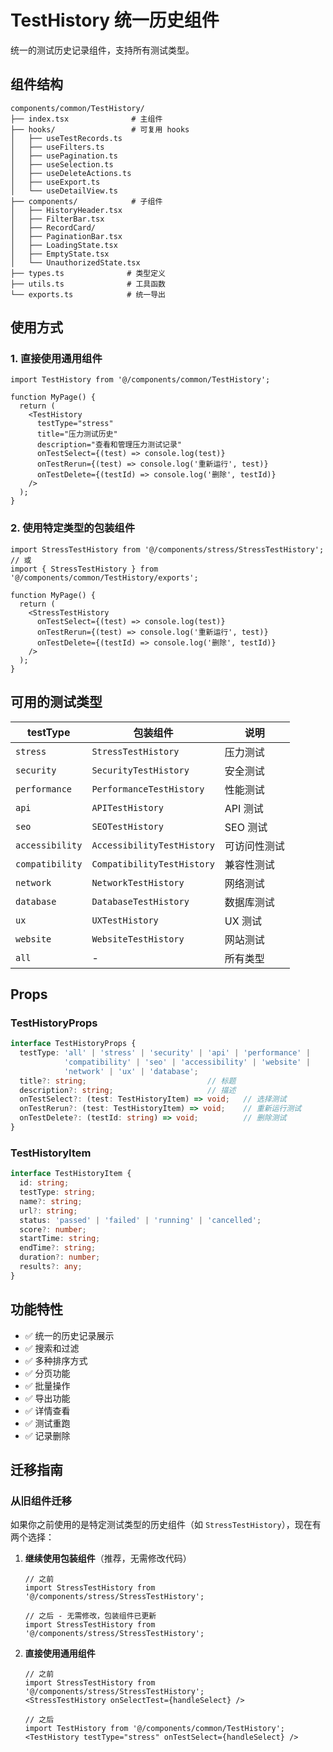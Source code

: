 # TestHistory 统一历史组件

统一的测试历史记录组件，支持所有测试类型。

## 组件结构

```
components/common/TestHistory/
├── index.tsx              # 主组件
├── hooks/                 # 可复用 hooks
│   ├── useTestRecords.ts
│   ├── useFilters.ts
│   ├── usePagination.ts
│   ├── useSelection.ts
│   ├── useDeleteActions.ts
│   ├── useExport.ts
│   └── useDetailView.ts
├── components/            # 子组件
│   ├── HistoryHeader.tsx
│   ├── FilterBar.tsx
│   ├── RecordCard/
│   ├── PaginationBar.tsx
│   ├── LoadingState.tsx
│   ├── EmptyState.tsx
│   └── UnauthorizedState.tsx
├── types.ts              # 类型定义
├── utils.ts              # 工具函数
└── exports.ts            # 统一导出
```

## 使用方式

### 1. 直接使用通用组件

```tsx
import TestHistory from '@/components/common/TestHistory';

function MyPage() {
  return (
    <TestHistory
      testType="stress"
      title="压力测试历史"
      description="查看和管理压力测试记录"
      onTestSelect={(test) => console.log(test)}
      onTestRerun={(test) => console.log('重新运行', test)}
      onTestDelete={(testId) => console.log('删除', testId)}
    />
  );
}
```

### 2. 使用特定类型的包装组件

```tsx
import StressTestHistory from '@/components/stress/StressTestHistory';
// 或
import { StressTestHistory } from '@/components/common/TestHistory/exports';

function MyPage() {
  return (
    <StressTestHistory
      onTestSelect={(test) => console.log(test)}
      onTestRerun={(test) => console.log('重新运行', test)}
      onTestDelete={(testId) => console.log('删除', testId)}
    />
  );
}
```

## 可用的测试类型

| testType | 包装组件 | 说明 |
|----------|---------|------|
| `stress` | `StressTestHistory` | 压力测试 |
| `security` | `SecurityTestHistory` | 安全测试 |
| `performance` | `PerformanceTestHistory` | 性能测试 |
| `api` | `APITestHistory` | API 测试 |
| `seo` | `SEOTestHistory` | SEO 测试 |
| `accessibility` | `AccessibilityTestHistory` | 可访问性测试 |
| `compatibility` | `CompatibilityTestHistory` | 兼容性测试 |
| `network` | `NetworkTestHistory` | 网络测试 |
| `database` | `DatabaseTestHistory` | 数据库测试 |
| `ux` | `UXTestHistory` | UX 测试 |
| `website` | `WebsiteTestHistory` | 网站测试 |
| `all` | - | 所有类型 |

## Props

### TestHistoryProps

```typescript
interface TestHistoryProps {
  testType: 'all' | 'stress' | 'security' | 'api' | 'performance' | 
            'compatibility' | 'seo' | 'accessibility' | 'website' | 
            'network' | 'ux' | 'database';
  title?: string;                           // 标题
  description?: string;                     // 描述
  onTestSelect?: (test: TestHistoryItem) => void;   // 选择测试
  onTestRerun?: (test: TestHistoryItem) => void;    // 重新运行测试
  onTestDelete?: (testId: string) => void;          // 删除测试
}
```

### TestHistoryItem

```typescript
interface TestHistoryItem {
  id: string;
  testType: string;
  name?: string;
  url?: string;
  status: 'passed' | 'failed' | 'running' | 'cancelled';
  score?: number;
  startTime: string;
  endTime?: string;
  duration?: number;
  results?: any;
}
```

## 功能特性

- ✅ 统一的历史记录展示
- ✅ 搜索和过滤
- ✅ 多种排序方式
- ✅ 分页功能
- ✅ 批量操作
- ✅ 导出功能
- ✅ 详情查看
- ✅ 测试重跑
- ✅ 记录删除

## 迁移指南

### 从旧组件迁移

如果你之前使用的是特定测试类型的历史组件（如 `StressTestHistory`），现在有两个选择：

1. **继续使用包装组件**（推荐，无需修改代码）
   ```tsx
   // 之前
   import StressTestHistory from '@/components/stress/StressTestHistory';
   
   // 之后 - 无需修改，包装组件已更新
   import StressTestHistory from '@/components/stress/StressTestHistory';
   ```

2. **直接使用通用组件**
   ```tsx
   // 之前
   import StressTestHistory from '@/components/stress/StressTestHistory';
   <StressTestHistory onSelectTest={handleSelect} />
   
   // 之后
   import TestHistory from '@/components/common/TestHistory';
   <TestHistory testType="stress" onTestSelect={handleSelect} />
   ```

